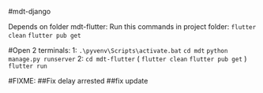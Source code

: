 #mdt-django

Depends on folder mdt-flutter:
    Run this commands in project folder:
    `flutter clean`
    `flutter pub get`

#Open 2 terminals:
    1:
        `.\pyvenv\Scripts\activate.bat`
        `cd mdt`
        `python manage.py runserver`
    2:
        `cd mdt-flutter`
        (
            `flutter clean`
            `flutter pub get`
        )
        `flutter run`

#FIXME:
##Fix delay arrested
##fix update